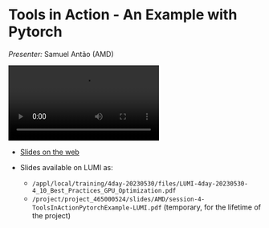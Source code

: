 # Tools in Action - An Example with Pytorch

<!-- Cannot do in full italics as the ã is misplaced which is likely an mkdocs bug. -->
*Presenter:* Samuel Antão (AMD)

<video src="https://462000265.lumidata.eu/4day-20230530/recordings/4_10_Best_Practices_GPU_Optimization.mp4" controls="controls">
</video>

-   [Slides on the web](https://462000265.lumidata.eu/4day-20230530/files/LUMI-4day-20230530-4_10_Best_Practices_GPU_Optimization.pdf)

-   Slides available on LUMI as:
    -   `/appl/local/training/4day-20230530/files/LUMI-4day-20230530-4_10_Best_Practices_GPU_Optimization.pdf`
    -   `/project/project_465000524/slides/AMD/session-4-ToolsInActionPytorchExample-LUMI.pdf` (temporary, for the lifetime of the project)
